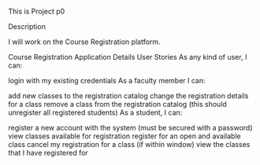 This is Project p0

Description

I will work on the Course Registration platform.

Course Registration Application Details
User Stories
As any kind of user, I can:

 login with my existing credentials
As a faculty member I can:

 add new classes to the registration catalog
 change the registration details for a class
 remove a class from the registration catalog (this should unregister all registered students)
As a student, I can:

 register a new account with the system (must be secured with a password)
 view classes available for registration
 register for an open and available class
 cancel my registration for a class (if within window)
 view the classes that I have registered for
